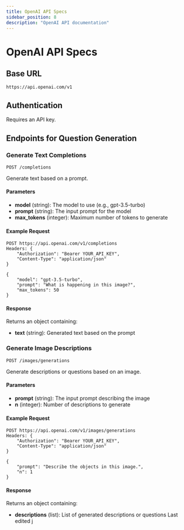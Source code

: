 ```yaml
---
title: OpenAI API Specs
sidebar_position: 8
description: "OpenAI API documentation"
---
```


# OpenAI API Specs

## Base URL

`https://api.openai.com/v1`

## Authentication

Requires an API key.

## Endpoints for Question Generation

### Generate Text Completions

`POST /completions`

Generate text based on a prompt.

#### Parameters

- **model** (string): The model to use (e.g., gpt-3.5-turbo)
- **prompt** (string): The input prompt for the model
- **max_tokens** (integer): Maximum number of tokens to generate

#### Example Request

```http
POST https://api.openai.com/v1/completions
Headers: {
    "Authorization": "Bearer YOUR_API_KEY",
    "Content-Type": "application/json"
}

{
    "model": "gpt-3.5-turbo",
    "prompt": "What is happening in this image?",
    "max_tokens": 50
}
```

#### Response

Returns an object containing:

- **text** (string): Generated text based on the prompt

### Generate Image Descriptions

`POST /images/generations`

Generate descriptions or questions based on an image.

#### Parameters

- **prompt** (string): The input prompt describing the image
- **n** (integer): Number of descriptions to generate

#### Example Request

```http
POST https://api.openai.com/v1/images/generations
Headers: {
    "Authorization": "Bearer YOUR_API_KEY",
    "Content-Type": "application/json"
}

{
    "prompt": "Describe the objects in this image.",
    "n": 1
}
```

#### Response

Returns an object containing:

- **descriptions** (list): List of generated descriptions or questions
Last edited j